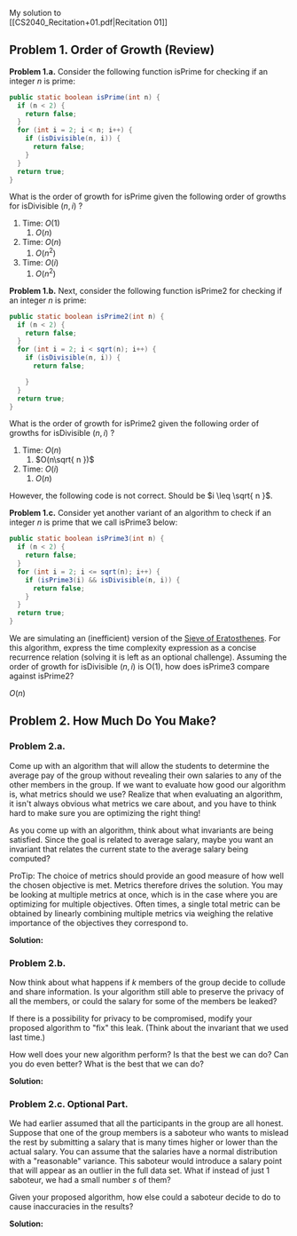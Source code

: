<span class="right-menu">My solution to<br>[[CS2040_Recitation+01.pdf|Recitation 01]]</span>
## Problem 1. Order of Growth (Review)

**Problem 1.a.** Consider the following function isPrime for checking if an integer $n$ is prime:

```java
public static boolean isPrime(int n) {
  if (n < 2) {
    return false;
  }
  for (int i = 2; i < n; i++) {
    if (isDivisible(n, i)) {
      return false;
    }
  }
  return true;
}
```

What is the order of growth for isPrime given the following order of growths for isDivisible $(n, i)$ ?

1. Time: $O(1)$
	1. $O(n)$
2. Time: $O(n)$
	1. $O(n^2)$
3. Time: $O(i)$
	1. $O(n^2)$

**Problem 1.b.** Next, consider the following function isPrime2 for checking if an integer $n$ is prime:

```java
public static boolean isPrime2(int n) {
  if (n < 2) {
    return false;
  }
  for (int i = 2; i < sqrt(n); i++) {
    if (isDivisible(n, i)) {
      return false;

    }
  }
  return true;
}
```

What is the order of growth for isPrime2 given the following order of growths for isDivisible $(n, i)$ ?

1. Time: $O(n)$
	1. $O(n\sqrt{ n })$
2. Time: $O(i)$
	1. $O(n)$

However, the following code is not correct. Should be  $i \leq \sqrt{ n }$.

**Problem 1.c.** Consider yet another variant of an algorithm to check if an integer $n$ is prime that we call isPrime3 below:

```java
public static boolean isPrime3(int n) {
  if (n < 2) {
    return false;
  }
  for (int i = 2; i <= sqrt(n); i++) {
    if (isPrime3(i) && isDivisible(n, i)) {
      return false;
    }
  }
  return true;
}
```

We are simulating an (inefficient) version of the [Sieve of Eratosthenes](https://en.wikipedia.org/wiki/Sieve_of_Eratosthenes). For this algorithm, express the time complexity expression as a concise recurrence relation (solving it is left as an optional challenge). Assuming the order of growth for isDivisible $(n, i)$ is $\mathrm{O}(1)$, how does isPrime3 compare against isPrime2?

$O(n)$

## Problem 2. How Much Do You Make?

### Problem 2.a. 

Come up with an algorithm that will allow the students to determine the average pay of the group without revealing their own salaries to any of the other members in the group.
If we want to evaluate how good our algorithm is, what metrics should we use? Realize that when evaluating an algorithm, it isn't always obvious what metrics we care about, and you have to think hard to make sure you are optimizing the right thing!

As you come up with an algorithm, think about what invariants are being satisfied. Since the goal is related to average salary, maybe you want an invariant that relates the current state to the average salary being computed?

ProTip: The choice of metrics should provide an good measure of how well the chosen objective is met. Metrics therefore drives the solution. You may be looking at multiple metrics at once, which is in the case where you are optimizing for multiple objectives. Often times, a single total metric can be obtained by linearly combining multiple metrics via weighing the relative importance of the objectives they correspond to.

**Solution:**


### Problem 2.b. 

Now think about what happens if $k$ members of the group decide to collude and share information. Is your algorithm still able to preserve the privacy of all the members, or could the salary for some of the members be leaked?

If there is a possibility for privacy to be compromised, modify your proposed algorithm to "fix" this leak. (Think about the invariant that we used last time.)

How well does your new algorithm perform? Is that the best we can do? Can you do even better? What is the best that we can do?

**Solution:**

### Problem 2.c. Optional Part. 

We had earlier assumed that all the participants in the group are all honest. Suppose that one of the group members is a saboteur who wants to mislead the rest by submitting a salary that is many times higher or lower than the actual salary. You can assume that the salaries have a normal distribution with a "reasonable" variance. This saboteur would introduce a salary point that will appear as an outlier in the full data set. What if instead of just 1 saboteur, we had a small number $s$ of them?

Given your proposed algorithm, how else could a saboteur decide to do to cause inaccuracies in the results?

**Solution:**

